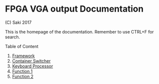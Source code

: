 # FPGA VGA output Documentation
(C) Saki 2017

This is the homepage of the documentation. Remember to use CTRL+F for search.

Table of Content

1. [Framework](Framework.md)
2. [Container Switcher](Container_Switcher.md)
2. [Keyboard Processor](Keyboard_proc.md)
3. [Function 1](Function_1.md)
3. [Function 2](Function_2.md)
